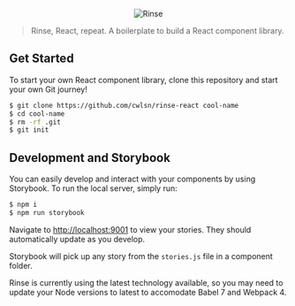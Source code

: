 <p align="center">
	<img src="https://user-images.githubusercontent.com/10063864/45442352-c961ab80-b68f-11e8-84a3-e920f05a313c.png" width={400} alt="Rinse" />
</p>

> Rinse, React, repeat. A boilerplate to build a React component library.

## Get Started

To start your own React component library, clone this repository and start your own Git journey!

```bash
$ git clone https://github.com/cwlsn/rinse-react cool-name
$ cd cool-name
$ rm -rf .git
$ git init
```

## Development and Storybook

You can easily develop and interact with your components by using Storybook. To run the local server, simply run:

```bash
$ npm i
$ npm run storybook
```

Navigate to [http://localhost:9001](http://localhost:9001) to view your stories. They should automatically update as you develop.

Storybook will pick up any story from the `stories.js` file in a component folder.

Rinse is currently using the latest technology available, so you may need to update your Node versions to latest to accomodate Babel 7 and Webpack 4.
